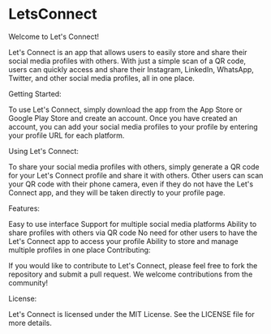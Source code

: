 # LetsConnect

Welcome to Let's Connect!

Let's Connect is an app that allows users to easily store and share their social media profiles with others. With just a simple scan of a QR code, users can quickly access and share their Instagram, LinkedIn, WhatsApp, Twitter, and other social media profiles, all in one place.

Getting Started:

To use Let's Connect, simply download the app from the App Store or Google Play Store and create an account. Once you have created an account, you can add your social media profiles to your profile by entering your profile URL for each platform.

Using Let's Connect:

To share your social media profiles with others, simply generate a QR code for your Let's Connect profile and share it with others. Other users can scan your QR code with their phone camera, even if they do not have the Let's Connect app, and they will be taken directly to your profile page.

Features:

Easy to use interface
Support for multiple social media platforms
Ability to share profiles with others via QR code
No need for other users to have the Let's Connect app to access your profile
Ability to store and manage multiple profiles in one place
Contributing:

If you would like to contribute to Let's Connect, please feel free to fork the repository and submit a pull request. We welcome contributions from the community!

License:

Let's Connect is licensed under the MIT License. See the LICENSE file for more details.

